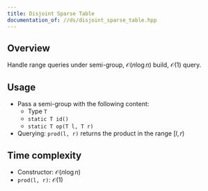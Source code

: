 ```yaml
---
title: Disjoint Sparse Table
documentation_of: //ds/disjoint_sparse_table.hpp
---
```


## Overview
Handle range queries under semi-group, $\mathcal O(n\log n)$ build,
$\mathcal O(1)$ query.

## Usage
- Pass a semi-group with the following content:
  + Type `T`
  + `static T id()`
  + `static T op(T l, T r)`
- Querying: `prod(l, r)` returns the product in the range $[l, r)$

## Time complexity
- Constructor: $\mathcal O(n\log n)$
- `prod(l, r)`: $\mathcal O(1)$
